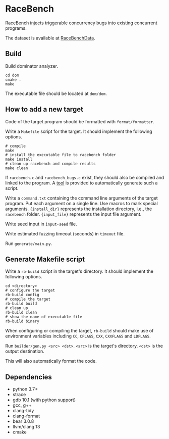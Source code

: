 # RaceBench

RaceBench injects triggerable concurrency bugs into existing concurrent programs.

The dataset is available at [RaceBenchData](https://github.com/rb130/RaceBenchData).

## Build

Build dominator analyzer.
```shell
cd dom
cmake .
make
```

The executable file should be located at `dom/dom`.

## How to add a new target

Code of the target program should be formatted with `format/formatter`.

Write a `Makefile` script for the target.
It should implement the following options.
```shell
# compile
make
# install the executable file to racebench folder
make install
# clean up racebench and compile results
make clean
```
If `racebench.c` and `racebench_bugs.c` exist, they should also be compiled and linked to the program.
A [tool](#generate-makefile-script) is provided to automatically generate such a script.

Write a `command.txt` containing the command line arguments of the target program.
Put each argument on a single line.
Use macros to mark special arguments.
`{install_dir}` represents the installation directory, i.e., the `racebench` folder.
`{input_file}` represents the input file argument.

Write seed input in `input-seed` file.

Write estimated fuzzing timeout (seconds) in `timeout` file.

Run `generate/main.py`.

## Generate Makefile script

Write a `rb-build` script in the target's directory.
It should implement the following options.
```shell
cd <directory>
# configure the target
rb-build config
# compile the target
rb-build build
# clean up
rb-build clean
# show the name of executable file
rb-build binary
```

When configuring or compiling the target, `rb-build` should make use of environment variables including `CC`, `CFLAGS`, `CXX`, `CXXFLAGS` and `LDFLAGS`.

Run `builder/gen.py <src> <dst>`.
`<src>` is the target's directory.
`<dst>` is the output destination.

This will also automatically format the code.

## Dependencies

- python 3.7+
- strace
- gdb 10.1 (with python support)
- gcc, g++
- clang-tidy
- clang-format
- bear 3.0.8
- llvm/clang 13
- cmake
